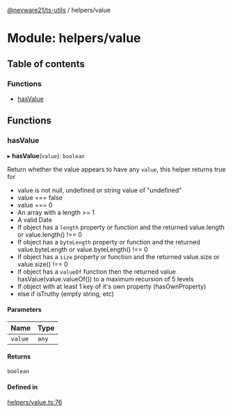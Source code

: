 [@nevware21/ts-utils](../README.md) / helpers/value

# Module: helpers/value

## Table of contents

### Functions

- [hasValue](helpers_value.md#hasvalue)

## Functions

### hasValue

▸ **hasValue**(`value`): `boolean`

Return whether the value appears to have any `value`, this helper returns true for
- value is not null, undefined or string value of "undefined"
- value === false
- value === 0
- An array with a length >= 1
- A valid Date
- If object has a `length` property or function and the returned value.length or value.length() !== 0
- If object has a `byteLength` property or function and the returned value.byteLength or value.byteLength() !== 0
- If object has a `size` property or function and the returned value.size or value.size() !== 0
- If object has a `valueOf` function then the returned value hasValue(value.valueOf()) to a maximum recursion of 5 levels
- If object with at least 1 key of it's own property (hasOwnProperty)
- else if isTruthy (empty string, etc)

#### Parameters

| Name | Type |
| :------ | :------ |
| `value` | `any` |

#### Returns

`boolean`

#### Defined in

[helpers/value.ts:76](https://github.com/nevware21/ts-utils/blob/65eb5b0/ts-utils/src/helpers/value.ts#L76)
